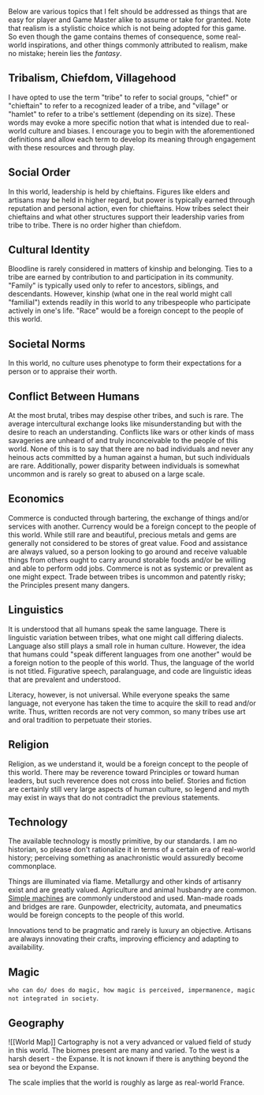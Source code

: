 Below are various topics that I felt should be addressed as things that are easy for player and Game Master alike to assume or take for granted. Note that realism is a stylistic choice which is not being adopted for this game. So even though the game contains themes of consequence, some real-world inspirations, and other things commonly attributed to realism, make no mistake; herein lies the *fantasy*.
## Tribalism, Chiefdom, Villagehood
I have opted to use the term "tribe" to refer to social groups, "chief" or "chieftain" to refer to a recognized leader of a tribe, and "village" or "hamlet" to refer to a tribe's settlement (depending on its size). These words may evoke a more specific notion that what is intended due to real-world culture and biases. I encourage you to begin with the aforementioned definitions and allow each term to develop its meaning through engagement with these resources and through play.
## Social Order
In this world, leadership is held by chieftains. Figures like elders and artisans may be held in higher regard, but power is typically earned through reputation and personal action, even for chieftains. How tribes select their chieftains and what other structures support their leadership varies from tribe to tribe. There is no order higher than chiefdom.
## Cultural Identity
Bloodline is rarely considered in matters of kinship and belonging. Ties to a tribe are earned by contribution to and participation in its community. "Family" is typically used only to refer to ancestors, siblings, and descendants. However, kinship (what one in the real world might call "familial") extends readily in this world to any tribespeople who participate actively in one's life. "Race" would be a foreign concept to the people of this world.
## Societal Norms
In this world, no culture uses phenotype to form their expectations for a person or to appraise their worth.
## Conflict Between Humans
At the most brutal, tribes may despise other tribes, and such is rare. The average intercultural exchange looks like misunderstanding but with the desire to reach an understanding. Conflicts like wars or other kinds of mass savageries are unheard of and truly inconceivable to the people of this world. None of this is to say that there are no bad individuals and never any heinous acts committed by a human against a human, but such individuals are rare. Additionally, power disparity between individuals is somewhat uncommon and is rarely so great to abused on a large scale.
## Economics
Commerce is conducted through bartering, the exchange of things and/or services with another. Currency would be a foreign concept to the people of this world. While still rare and beautiful, precious metals and gems are generally not considered to be stores of great value. Food and assistance are always valued, so a person looking to go around and receive valuable things from others ought to carry around storable foods and/or be willing and able to perform odd jobs. Commerce is not as systemic or prevalent as one might expect. Trade between tribes is uncommon and patently risky; the Principles present many dangers.
## Linguistics
It is understood that all humans speak the same language. There is linguistic variation between tribes, what one might call differing dialects. Language also still plays a small role in human culture. However, the idea that humans could "speak different languages from one another" would be a foreign notion to the people of this world. Thus, the language of the world is not titled. Figurative speech, paralanguage, and code are linguistic ideas that are prevalent and understood.

Literacy, however, is not universal. While everyone speaks the same language, not everyone has taken the time to acquire the skill to read and/or write. Thus, written records are not very common, so many tribes use art and oral tradition to perpetuate their stories.
## Religion
Religion, as we understand it, would be a foreign concept to the people of this world. There may be reverence toward Principles or toward human leaders, but such reverence does not cross into belief. Stories and fiction are certainly still very large aspects of human culture, so legend and myth may exist in ways that do not contradict the previous statements.
## Technology
The available technology is mostly primitive, by our standards. I am no historian, so please don't rationalize it in terms of a certain era of real-world history; perceiving something as anachronistic would assuredly become commonplace.

Things are illuminated via flame. Metallurgy and other kinds of artisanry exist and are greatly valued. Agriculture and animal husbandry are common. [Simple machines](https://en.wikipedia.org/wiki/Simple_machine) are commonly understood and used. Man-made roads and bridges are rare. Gunpowder, electricity, automata, and pneumatics would be foreign concepts to the people of this world.

Innovations tend to be pragmatic and rarely is luxury an objective. Artisans are always innovating their crafts, improving efficiency and adapting to availability.
## Magic
`who can do/ does do magic, how magic is perceived, impermanence, magic not integrated in society`.
## Geography
![[World Map]]
Cartography is not a very advanced or valued field of study in this world. The biomes present are many and varied. To the west is a harsh desert - the Expanse. It is not known if there is anything beyond the sea or beyond the Expanse.

The scale implies that the world is roughly as large as real-world France.